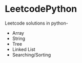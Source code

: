 # LeetcodePython
Leetcode solutions in python-
  - Array
  - String
  - Tree
  - Linked List
  - Searching/Sorting
